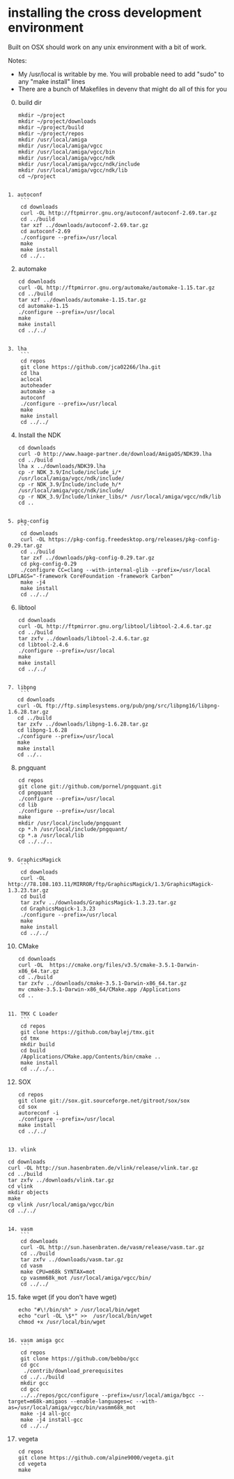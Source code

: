 installing the cross development environment
============================================

Built on OSX should work on any unix environment with a bit of work.

Notes: 
   * My /usr/local is writable by me. You will probable need to add "sudo" to any "make install" lines
   * There are a bunch of Makefiles in devenv that might do all of this for you

0. build dir
    ```
    mkdir ~/project
    mkdir ~/project/downloads
    mkdir ~/project/build
    mkdir ~/project/repos
    mkdir /usr/local/amiga
    mkdir /usr/local/amiga/vgcc
    mkdir /usr/local/amiga/vgcc/bin
    mkdir /usr/local/amiga/vgcc/ndk
    mkdir /usr/local/amiga/vgcc/ndk/include
    mkdir /usr/local/amiga/vgcc/ndk/lib
    cd ~/project
```

1. autoconf
    ```
    cd downloads
    curl -OL http://ftpmirror.gnu.org/autoconf/autoconf-2.69.tar.gz
    cd ../build
    tar xzf ../downloads/autoconf-2.69.tar.gz
    cd autoconf-2.69
    ./configure --prefix=/usr/local
    make
    make install
    cd ../..
```

2. automake
    ```
    cd downloads
    curl -OL http://ftpmirror.gnu.org/automake/automake-1.15.tar.gz
    cd ../build
    tar xzf ../downloads/automake-1.15.tar.gz
    cd automake-1.15
    ./configure --prefix=/usr/local
    make
    make install
    cd ../../
```

3. lha
    ```
    cd repos
    git clone https://github.com/jca02266/lha.git
    cd lha
    aclocal
    autoheader
    automake -a
    autoconf
    ./configure --prefix=/usr/local
    make
    make install
    cd ../../
```

4. Install the NDK
    ```
    cd downloads
    curl -O http://www.haage-partner.de/download/AmigaOS/NDK39.lha
    cd ../build
    lha x ../downloads/NDK39.lha
    cp -r NDK_3.9/Include/include_i/* /usr/local/amiga/vgcc/ndk/include/
    cp -r NDK_3.9/Include/include_h/* /usr/local/amiga/vgcc/ndk/include/
    cp -r NDK_3.9/Include/linker_libs/* /usr/local/amiga/vgcc/ndk/lib
    cd ..
```

5. pkg-config
    ```
    cd downloads 
    curl -OL https://pkg-config.freedesktop.org/releases/pkg-config-0.29.tar.gz
    cd ../build
    tar zxf ../downloads/pkg-config-0.29.tar.gz
    cd pkg-config-0.29
    ./configure CC=clang --with-internal-glib --prefix=/usr/local LDFLAGS="-framework CoreFoundation -framework Carbon"
    make -j4
    make install
    cd ../../
```

6. libtool
    ```
    cd downloads
    curl -OL http://ftpmirror.gnu.org/libtool/libtool-2.4.6.tar.gz
    cd ../build    
    tar zxfv ../downloads/libtool-2.4.6.tar.gz
    cd libtool-2.4.6
    ./configure --prefix=/usr/local
    make
    make install
    cd ../../
```

7. libpng
    ```
   cd downloads
   curl -OL ftp://ftp.simplesystems.org/pub/png/src/libpng16/libpng-1.6.28.tar.gz
   cd ../build
   tar zxfv ../downloads/libpng-1.6.28.tar.gz
   cd libpng-1.6.28
   ./configure --prefix=/usr/local
   make
   make install
   cd ../..
```

8. pngquant
    ```
    cd repos
    git clone git://github.com/pornel/pngquant.git
    cd pngquant
    ./configure --prefix=/usr/local
    cd lib
    ./configure --prefix=/usr/local
    make
    mkdir /usr/local/include/pngquant
    cp *.h /usr/local/include/pngquant/
    cp *.a /usr/local/lib
    cd ../../..
```

9. GraphicsMagick
    ```
    cd downloads
    curl -OL http://78.108.103.11/MIRROR/ftp/GraphicsMagick/1.3/GraphicsMagick-1.3.23.tar.gz
    cd build
    tar zxfv ../downloads/GraphicsMagick-1.3.23.tar.gz
    cd GraphicsMagick-1.3.23
    ./configure --prefix=/usr/local
    make
    make install
    cd ../../
```

10. CMake
    ```
    cd downloads
    curl -OL  https://cmake.org/files/v3.5/cmake-3.5.1-Darwin-x86_64.tar.gz
    cd ../build
    tar zxfv ../downloads/cmake-3.5.1-Darwin-x86_64.tar.gz
    mv cmake-3.5.1-Darwin-x86_64/CMake.app /Applications
    cd ..
```

11. TMX C Loader
    ```
    cd repos
    git clone https://github.com/baylej/tmx.git
    cd tmx
    mkdir build
    cd build
    /Applications/CMake.app/Contents/bin/cmake ..
    make install
    cd ../../..
```

12. SOX
    ```
    cd repos
    git clone git://sox.git.sourceforge.net/gitroot/sox/sox
    cd sox
    autoreconf -i
    ./configure --prefix=/usr/local
    make install
    cd ../../
```

13. vlink
  ``` 
    cd downloads
    curl -OL http://sun.hasenbraten.de/vlink/release/vlink.tar.gz
    cd ../build
    tar zxfv ../downloads/vlink.tar.gz 
    cd vlink
    mkdir objects
    make
    cp vlink /usr/local/amiga/vgcc/bin
    cd ../../
```

14. vasm
    ```
    cd downloads
    curl -OL http://sun.hasenbraten.de/vasm/release/vasm.tar.gz
    cd ../build
    tar zxfv ../downloads/vasm.tar.gz
    cd vasm
    make CPU=m68k SYNTAX=mot
    cp vasmm68k_mot /usr/local/amiga/vgcc/bin/
    cd ../../
```

15. fake wget (if you don't have wget)
    ```
    echo "#\!/bin/sh" > /usr/local/bin/wget
    echo "curl -OL \$*" >>  /usr/local/bin/wget
    chmod +x /usr/local/bin/wget
```

16. vasm amiga gcc
    ```
    cd repos   
    git clone https://github.com/bebbo/gcc
    cd gcc
     ./contrib/download_prerequisites
    cd ../../build
    mkdir gcc
    cd gcc
    ../../repos/gcc/configure --prefix=/usr/local/amiga/bgcc --target=m68k-amigaos --enable-languages=c --with-as=/usr/local/amiga/vgcc/bin/vasmm68k_mot
    make -j4 all-gcc
    make -j4 install-gcc
    cd ../../
```

17. vegeta
    ```
    cd repos
    git clone https://github.com/alpine9000/vegeta.git
    cd vegeta
    make
``` 
